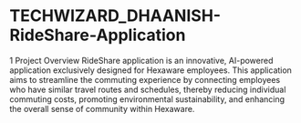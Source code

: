 # TECHWIZARD_DHAANISH-RideShare-Application
1 Project Overview 
RideShare application is an innovative, AI-powered application exclusively designed for Hexaware employees. This 
application aims to streamline the commuting experience by connecting employees who have similar travel routes and 
schedules, thereby reducing individual commuting costs, promoting environmental sustainability, and enhancing the 
overall sense of community within Hexaware.
